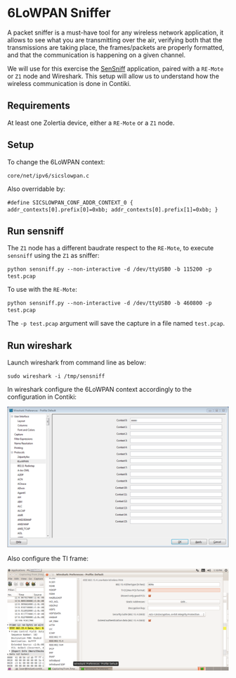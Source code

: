 # 6LoWPAN Sniffer

A packet sniffer is a must-have tool for any wireless network application, it allows to see what you are transmitting over the air, verifying both that the transmissions are taking place, the frames/packets are properly formatted, and that the communication is happening on a given channel.

We will use for this exercise the [SenSniff](https://github.com/g-oikonomou/sensniff) application, paired with a `RE-Mote` or `Z1` node and Wireshark. This setup will allow us to understand how the wireless communication is done in Contiki.

## Requirements

At least one Zolertia device, either a `RE-Mote` or a `Z1` node.

## Setup

To change the 6LoWPAN context:

````
core/net/ipv6/sicslowpan.c
````

Also overridable by:

````
#define SICSLOWPAN_CONF_ADDR_CONTEXT_0 { addr_contexts[0].prefix[0]=0xbb; addr_contexts[0].prefix[1]=0xbb; }
````

## Run sensniff

The `Z1` node has a different baudrate respect to the `RE-Mote`, to execute `sensniff` using the `Z1` as sniffer:

````
python sensniff.py --non-interactive -d /dev/ttyUSB0 -b 115200 -p test.pcap
````

To use with the `RE-Mote`:

````
python sensniff.py --non-interactive -d /dev/ttyUSB0 -b 460800 -p test.pcap
````

The `-p test.pcap` argument will save the capture in a file named `test.pcap`.

## Run wireshark

Launch wireshark from command line as below:

````
sudo wireshark -i /tmp/sensniff
````

In wireshark configure the 6LoWPAN context accordingly to the configuration in Contiki:

![](images/wireshark_6lowpan_settings.png)

Also configure the TI frame:

![](images/wireshark_configure_FCS.png)
